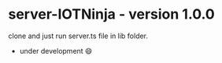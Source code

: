 # server-IOTNinja - version 1.0.0

clone and just run server.ts file in lib folder.

- under development 😄
